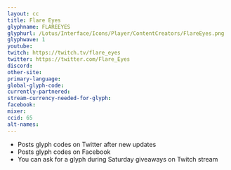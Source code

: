 ```yaml
---
layout: cc
title: Flare Eyes
glyphname: FLAREEYES
glyphurl: /Lotus/Interface/Icons/Player/ContentCreators/FlareEyes.png
glyphwave: 1
youtube:
twitch: https://twitch.tv/flare_eyes
twitter: https://twitter.com/Flare_Eyes
discord:
other-site:
primary-language:
global-glyph-code:
currently-partnered:
stream-currency-needed-for-glyph:
facebook:
mixer:
ccid: 65
alt-names:
---
```

* Posts glyph codes on Twitter after new updates
* Posts glyph codes on Facebook
* You can ask for a glyph during Saturday giveaways on Twitch stream
